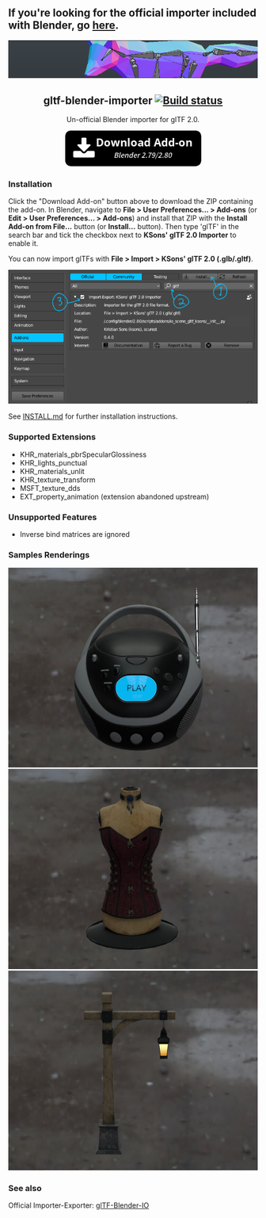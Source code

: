 ## If you're looking for the official importer included with Blender, go [here](https://github.com/KhronosGroup/glTF-Blender-IO).

<p align="center">
<img src="doc/hero.png" alt="Fox model by PixelMannen, rigging by Tom Kranis">
</p>

<h2 align=center>
gltf-blender-importer
<a href="https://travis-ci.org/ksons/gltf-blender-importer"><img src="https://travis-ci.org/ksons/gltf-blender-importer.svg?branch=master" alt="Build status"/></a>
</h1>

<p align=center>Un-official Blender importer for glTF 2.0.</p>

<p align=center>
<a href="https://github.com/ksons/gltf-blender-importer/releases/download/v0.5.0/io_scene_gltf_ksons-0.5.0.zip"><img src="./doc/download_button.png"></a>
</p>

### Installation
Click the "Download Add-on" button above to download the ZIP containing the
add-on. In Blender, navigate to **File > User Preferences... > Add-ons** (or
**Edit > User Preferences... > Add-ons**) and install that ZIP with the
**Install Add-on from File...** button (or **Install...** button). Then type
'glTF' in the search bar and tick the checkbox next to **KSons' glTF 2.0
Importer** to enable it.

You can now import glTFs with **File > Import > KSons' glTF 2.0 (.glb/.gltf)**.

<p align="center"><img src="doc/addon-install.png"></p>

See [INSTALL.md](INSTALL.md) for further installation instructions.

### Supported Extensions
* KHR_materials_pbrSpecularGlossiness
* KHR_lights_punctual
* KHR_materials_unlit
* KHR_texture_transform
* MSFT_texture_dds
* EXT_property_animation (extension abandoned upstream)

### Unsupported Features
* Inverse bind matrices are ignored

### Samples Renderings
![BoomBox](doc/boom-box.jpg)
![Corset](doc/corset.jpg)
![Lantern](doc/lantern.jpg)

### See also
Official Importer-Exporter: [glTF-Blender-IO](https://github.com/KhronosGroup/glTF-Blender-IO)

